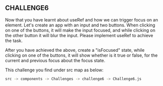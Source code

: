 ## CHALLENGE6

Now that you have learnt about useRef and how we can trigger focus on an element. Let's create an app with an input and two buttons. When clicking on one of the buttons, it will make the input focused, and while clicking on the other button it will blur the input. Please implement useRef to achieve the task.

After you have achieved the above, create a "isFocused" state, while clicking on one of the buttons, it will show whether is it true or false, for the current and previous focus about the focus state.

This challenge you find under src map as below:

```bash
src -> components -> Challenges -> challenge6 -> Challenge6.js
```
